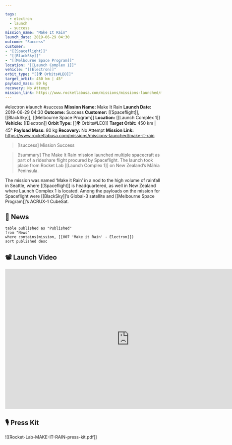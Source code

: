 ```yaml
---

tags:
  - electron
  - launch
  - success
mission_name: "Make It Rain"
launch_date: 2019-06-29 04:30
outcome: "Success"
customer: 
- "[[Spaceflight]]"
- "[[BlackSky]]"
- "[[Melbourne Space Program]]"
location: "[[Launch Complex 1]]"
vehicle: "[[Electron]]"
orbit_type: "[[🌍 Orbits#LEO]]"
target_orbit: 450 km | 45°
payload_mass: 80 kg
recovery: No Attempt
mission_link: https://www.rocketlabusa.com/missions/missions-launched/make-it-rain
---
```


#electron #launch #success
**Mission Name:** Make It Rain
**Launch Date:** 2019-06-29 04:30
**Outcome:** Success
**Customer:** [[Spaceflight]], [[BlackSky]], [[Melbourne Space Program]]
**Location:** [[Launch Complex 1]]
**Vehicle:** [[Electron]]
**Orbit Type:** [[🌍 Orbits#LEO]]
**Target Orbit:** 450 km | 45°
**Payload Mass:** 80 kg
**Recovery:** No Attempt
**Mission Link:** https://www.rocketlabusa.com/missions/missions-launched/make-it-rain

>[!success] Mission Success

>[!summary]
The Make It Rain mission launched multiple spacecraft as part of a rideshare flight procured by Spaceflight. The launch took place from Rocket Lab [[Launch Complex 1]] on New Zealand’s Māhia Peninsula.
>
The mission was named ‘Make it Rain’ in a nod to the high volume of rainfall in Seattle, where [[Spaceflight]] is headquartered, as well in New Zealand where Launch Complex 1 is located. Among the payloads on the mission for Spaceflight were [[BlackSky]]’s Global-3 satellite and [[Melbourne Space Program]]’s ACRUX-1 CubeSat.

## 📰 News
```dataview
table published as "Published"
from "News"
where contains(mission, [[007 'Make it Rain' - Electron]])
sort published desc
```

## 📽️ Launch Video

<iframe width="800" height="450" src="https://www.youtube.com/embed/idKCy8LdyKo" title="Rocket Lab&#39;s Electron - Make It Rain Mission" frameborder="0" allow="accelerometer; autoplay; clipboard-write; encrypted-media; gyroscope; picture-in-picture; web-share" referrerpolicy="strict-origin-when-cross-origin" allowfullscreen></iframe>     

## 🎙️ Press Kit

![[Rocket-Lab-MAKE-IT-RAIN-press-kit.pdf]]